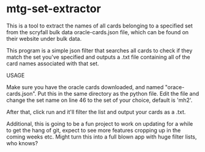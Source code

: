 # mtg-set-extractor

This is a tool to extract the names of all cards belonging to a specified set from the scryfall bulk data oracle-cards.json file, which can be found on their website under bulk data. 

This program is a simple json filter that searches all cards to check if they match the set you've specified and outputs a .txt file containing all of the card names associated with that set.


USAGE

Make sure you have the oracle cards downloaded, and named "orace-cards.json". Put this in the same directory as the python file.
Edit the file and change the set name on line 46 to the set of your choice, default is 'mh2'. 

After that, click run and it'll filter the list and output your cards as a .txt.

Additional, this is going to be a fun project to work on updating for a while to get the hang of git, expect to see more features cropping up in the coming weeks etc. Might turn this into a full blown app with huge filter lists, who knows? 
